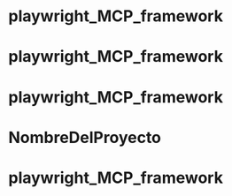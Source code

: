 # playwright_MCP_framework
# playwright_MCP_framework
# playwright_MCP_framework
# NombreDelProyecto





# playwright_MCP_framework
